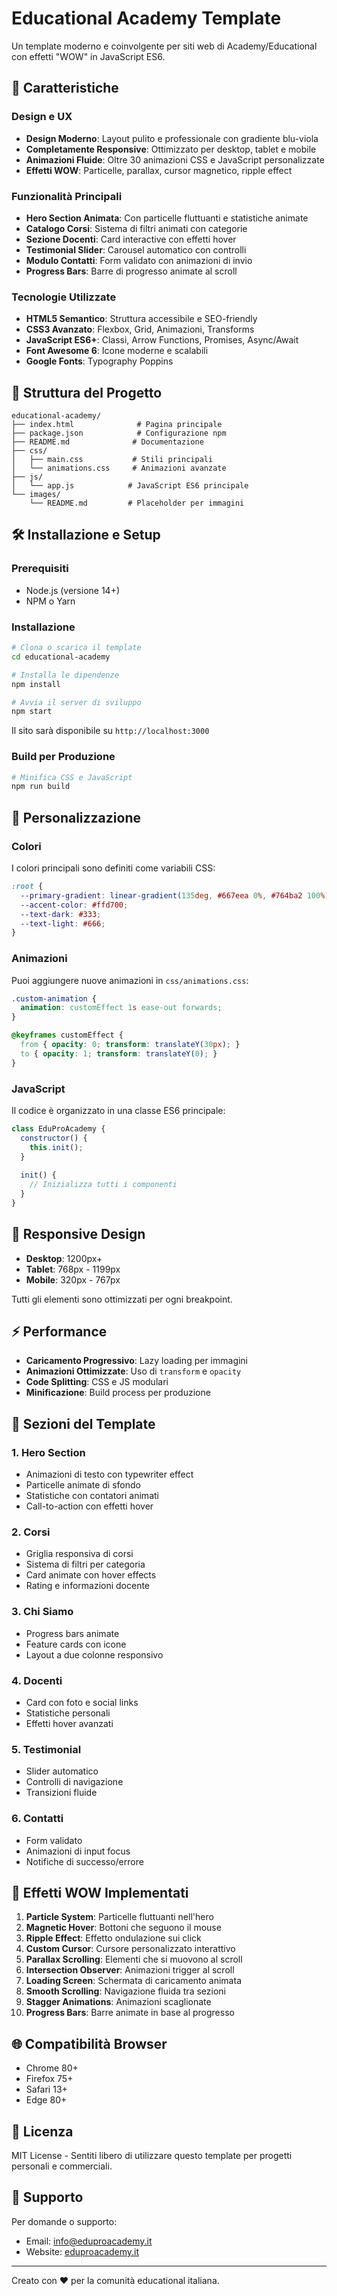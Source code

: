 # Educational Academy Template

Un template moderno e coinvolgente per siti web di Academy/Educational con effetti "WOW" in JavaScript ES6.

## 🚀 Caratteristiche

### Design e UX
- **Design Moderno**: Layout pulito e professionale con gradiente blu-viola
- **Completamente Responsive**: Ottimizzato per desktop, tablet e mobile
- **Animazioni Fluide**: Oltre 30 animazioni CSS e JavaScript personalizzate
- **Effetti WOW**: Particelle, parallax, cursor magnetico, ripple effect

### Funzionalità Principali
- **Hero Section Animata**: Con particelle fluttuanti e statistiche animate
- **Catalogo Corsi**: Sistema di filtri animati con categorie
- **Sezione Docenti**: Card interactive con effetti hover
- **Testimonial Slider**: Carousel automatico con controlli
- **Modulo Contatti**: Form validato con animazioni di invio
- **Progress Bars**: Barre di progresso animate al scroll

### Tecnologie Utilizzate
- **HTML5 Semantico**: Struttura accessibile e SEO-friendly
- **CSS3 Avanzato**: Flexbox, Grid, Animazioni, Transforms
- **JavaScript ES6+**: Classi, Arrow Functions, Promises, Async/Await
- **Font Awesome 6**: Icone moderne e scalabili
- **Google Fonts**: Typography Poppins

## 📁 Struttura del Progetto

```
educational-academy/
├── index.html              # Pagina principale
├── package.json            # Configurazione npm
├── README.md              # Documentazione
├── css/
│   ├── main.css           # Stili principali
│   └── animations.css     # Animazioni avanzate
├── js/
│   └── app.js            # JavaScript ES6 principale
└── images/
    └── README.md         # Placeholder per immagini
```

## 🛠️ Installazione e Setup

### Prerequisiti
- Node.js (versione 14+)
- NPM o Yarn

### Installazione
```bash
# Clona o scarica il template
cd educational-academy

# Installa le dipendenze
npm install

# Avvia il server di sviluppo
npm start
```

Il sito sarà disponibile su `http://localhost:3000`

### Build per Produzione
```bash
# Minifica CSS e JavaScript
npm run build
```

## 🎨 Personalizzazione

### Colori
I colori principali sono definiti come variabili CSS:
```css
:root {
  --primary-gradient: linear-gradient(135deg, #667eea 0%, #764ba2 100%);
  --accent-color: #ffd700;
  --text-dark: #333;
  --text-light: #666;
}
```

### Animazioni
Puoi aggiungere nuove animazioni in `css/animations.css`:
```css
.custom-animation {
  animation: customEffect 1s ease-out forwards;
}

@keyframes customEffect {
  from { opacity: 0; transform: translateY(30px); }
  to { opacity: 1; transform: translateY(0); }
}
```

### JavaScript
Il codice è organizzato in una classe ES6 principale:
```javascript
class EduProAcademy {
  constructor() {
    this.init();
  }
  
  init() {
    // Inizializza tutti i componenti
  }
}
```

## 📱 Responsive Design

- **Desktop**: 1200px+
- **Tablet**: 768px - 1199px  
- **Mobile**: 320px - 767px

Tutti gli elementi sono ottimizzati per ogni breakpoint.

## ⚡ Performance

- **Caricamento Progressivo**: Lazy loading per immagini
- **Animazioni Ottimizzate**: Uso di `transform` e `opacity`
- **Code Splitting**: CSS e JS modulari
- **Minificazione**: Build process per produzione

## 🎯 Sezioni del Template

### 1. Hero Section
- Animazioni di testo con typewriter effect
- Particelle animate di sfondo
- Statistiche con contatori animati
- Call-to-action con effetti hover

### 2. Corsi
- Griglia responsiva di corsi
- Sistema di filtri per categoria  
- Card animate con hover effects
- Rating e informazioni docente

### 3. Chi Siamo
- Progress bars animate
- Feature cards con icone
- Layout a due colonne responsivo

### 4. Docenti
- Card con foto e social links
- Statistiche personali
- Effetti hover avanzati

### 5. Testimonial
- Slider automatico
- Controlli di navigazione
- Transizioni fluide

### 6. Contatti
- Form validato
- Animazioni di input focus
- Notifiche di successo/errore

## 🔧 Effetti WOW Implementati

1. **Particle System**: Particelle fluttuanti nell'hero
2. **Magnetic Hover**: Bottoni che seguono il mouse
3. **Ripple Effect**: Effetto ondulazione sui click
4. **Custom Cursor**: Cursore personalizzato interattivo
5. **Parallax Scrolling**: Elementi che si muovono al scroll
6. **Intersection Observer**: Animazioni trigger al scroll
7. **Loading Screen**: Schermata di caricamento animata
8. **Smooth Scrolling**: Navigazione fluida tra sezioni
9. **Stagger Animations**: Animazioni scaglionate
10. **Progress Bars**: Barre animate in base al progresso

## 🌐 Compatibilità Browser

- Chrome 80+
- Firefox 75+
- Safari 13+
- Edge 80+

## 📄 Licenza

MIT License - Sentiti libero di utilizzare questo template per progetti personali e commerciali.

## 🤝 Supporto

Per domande o supporto:
- Email: info@eduproacademy.it
- Website: [eduproacademy.it](https://eduproacademy.it)

---

Creato con ❤️ per la comunità educational italiana.
